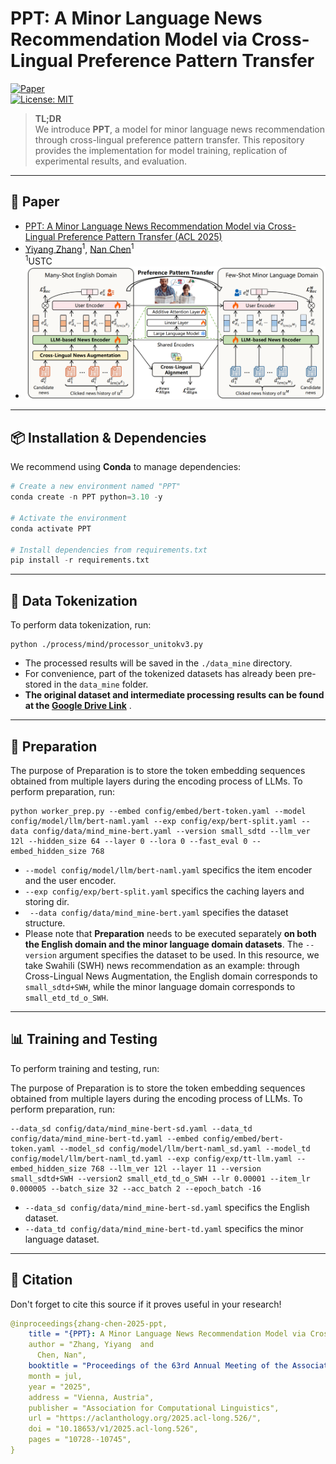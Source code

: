 # PPT: A Minor Language News Recommendation Model via Cross-Lingual Preference Pattern Transfer

[![Paper](https://img.shields.io/badge/Paper-ACL_2025-blue)](https://aclanthology.org/2025.acl-long.526/)  
[![License: MIT](https://img.shields.io/badge/License-MIT-yellow.svg)](LICENSE)

> **TL;DR**  
> We introduce **PPT**, a model for minor language news recommendation through cross-lingual preference pattern transfer. This repository provides the implementation for model training, replication of experimental results, and evaluation.

---

##  📄 Paper

- [PPT: A Minor Language News Recommendation Model via Cross-Lingual Preference Pattern Transfer (ACL 2025)](https://aclanthology.org/2025.acl-long.526/)
- [Yiyang Zhang](https://yiyangzhang-hz.github.io/)<sup>1</sup>, [Nan Chen](https://openreview.net/profile?id=~Nan_Chen13)<sup>1</sup> <br>
  <sup>1</sup>USTC 
- ![Overview of PPT](./figure/overview.png)

---

## 📦 Installation & Dependencies

We recommend using **Conda** to manage dependencies:

```python
# Create a new environment named "PPT"
conda create -n PPT python=3.10 -y

# Activate the environment
conda activate PPT

# Install dependencies from requirements.txt
pip install -r requirements.txt
```

------

## 🧩 Data Tokenization

To perform data tokenization, run:

```
python ./process/mind/processor_unitokv3.py
```

- The processed results will be saved in the `./data_mine` directory.
- For convenience, part of the tokenized datasets has already been pre-stored in the `data_mine` folder. 
- **The original dataset and intermediate processing results can be found at the [Google Drive Link](https://drive.google.com/drive/folders/1oO3P1TOolY2pDc8L3OcNczcZdGs-n4lW?usp=drive_link)** .

------

## 📝 Preparation

The purpose of Preparation is to store the token embedding sequences obtained from multiple layers during the encoding process of LLMs. To perform preparation, run:

```
python worker_prep.py --embed config/embed/bert-token.yaml --model config/model/llm/bert-naml.yaml --exp config/exp/bert-split.yaml --data config/data/mind_mine-bert.yaml --version small_sdtd --llm_ver 12l --hidden_size 64 --layer 0 --lora 0 --fast_eval 0 --embed_hidden_size 768
```

-  `--model config/model/llm/bert-naml.yaml` specifics the item encoder and the user encoder. 
-  `--exp config/exp/bert-split.yaml` specifics the caching layers and storing dir.
-  ` --data config/data/mind_mine-bert.yaml` specifies the dataset structure.
-  Please note that **Preparation** needs to be executed separately **on both the English domain and the minor language domain datasets**. The `--version` argument specifies the dataset to be used. In this resource, we take Swahili (SWH) news recommendation as an example: through Cross-Lingual News Augmentation, the English domain corresponds to `small_sdtd+SWH`, while the minor language domain corresponds to `small_etd_td_o_SWH`.

------

## 📊 Training and Testing

To perform training and testing, run:

The purpose of Preparation is to store the token embedding sequences obtained from multiple layers during the encoding process of LLMs. To perform preparation, run:

```
--data_sd config/data/mind_mine-bert-sd.yaml --data_td config/data/mind_mine-bert-td.yaml --embed config/embed/bert-token.yaml --model_sd config/model/llm/bert-naml_sd.yaml --model_td config/model/llm/bert-naml_td.yaml --exp config/exp/tt-llm.yaml --embed_hidden_size 768 --llm_ver 12l --layer 11 --version small_sdtd+SWH --version2 small_etd_td_o_SWH --lr 0.00001 --item_lr 0.000005 --batch_size 32 --acc_batch 2 --epoch_batch -16
```

-  `--data_sd config/data/mind_mine-bert-sd.yaml` specifics the English dataset. 
-  `--data_td config/data/mind_mine-bert-td.yaml` specifics the minor language dataset. 

---

## 📖 Citation

Don't forget to cite this source if it proves useful in your research!

```yaml
@inproceedings{zhang-chen-2025-ppt,
    title = "{PPT}: A Minor Language News Recommendation Model via Cross-Lingual Preference Pattern Transfer",
    author = "Zhang, Yiyang  and
      Chen, Nan",
    booktitle = "Proceedings of the 63rd Annual Meeting of the Association for Computational Linguistics (Volume 1: Long Papers)",
    month = jul,
    year = "2025",
    address = "Vienna, Austria",
    publisher = "Association for Computational Linguistics",
    url = "https://aclanthology.org/2025.acl-long.526/",
    doi = "10.18653/v1/2025.acl-long.526",
    pages = "10728--10745",
}
```
